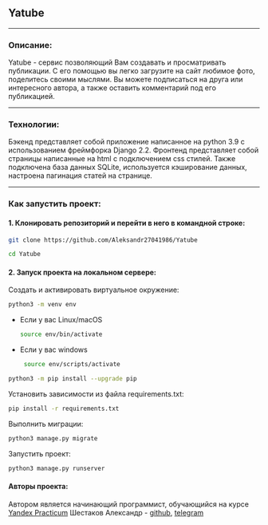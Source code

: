 ## Yatube
***
### Описание:
Yatube - сервис позволяющий Вам создавать и просматривать публикации.
С его помощью вы легко загрузите на сайт любимое фото, поделитесь своими мыслями.
Вы можете подписаться на друга или интересного автора, а также оставить комментарий под его публикацией.
***
### Технологии:
Бэкенд представляет собой приложение написанное на python 3.9 с использованием фреймфорка Django 2.2.
Фронтенд представляет собой страницы написанные на html с подключением css стилей. 
Также подключена база данных SQLite, используется кэширование данных, настроена пагинация статей на странице.
***
### Как запустить проект:

#### 1. Клонировать репозиторий и перейти в него в командной строке:

```bash
git clone https://github.com/Aleksandr27041986/Yatube
```

```bash
cd Yatube
```

#### 2. Запуск проекта на локальном сервере:

Cоздать и активировать виртуальное окружение:
```bash
python3 -m venv env
```
* Если у вас Linux/macOS
    ```bash
    source env/bin/activate
    ```
* Если у вас windows
   ```bash
    source env/scripts/activate
    ```
```bash
python3 -m pip install --upgrade pip
```
Установить зависимости из файла requirements.txt:
```bash
pip install -r requirements.txt
```
Выполнить миграции:
```bash
python3 manage.py migrate
```
Запустить проект:
```bash
python3 manage.py runserver
```

#### Авторы проекта:
Автором является начинающий программист, обучающийся на курсе [Yandex Practicum](https://practicum.yandex.ru/)
Шестаков Александр - [github](https://github.com/Aleksandr27041986), [telegram](https://t.me/Sanila270486)
